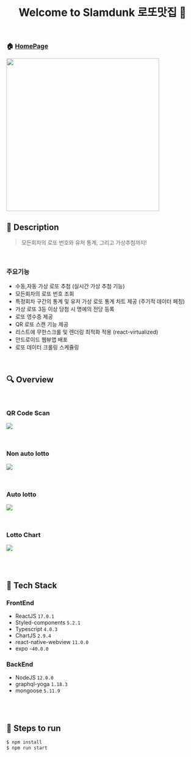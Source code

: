<h1 align="center">Welcome to Slamdunk 로또맛집 👋</h1>

<br>

### 🏠 [HomePage](https://hoonsbory.github.io/lotto-ts-react/)  
<img width="400px"  src="https://hoonsbory.github.io/lotto-ts-react/Thumbnail1.png"/>
<br>

## :page_with_curl: ​Description

> 모든회차의 로또 번호와 유저 통계, 그리고 가상추첨까지!
<br>



### 주요기능

- 수동,자동 가상 로또 추첨 (실시간 가상 추첨 기능)
- 모든회차의 로또 번호 조회 
- 특정회차 구간의 통계 및 유저 가상 로또 통계 차트 제공 (주기적 데이터 페칭)
- 가상 로또 3등 이상 당첨 시 명예의 전당 등록 
- 로또 영수증 제공
- QR 로또 스캔 기능 제공
- 리스트에 무한스크롤 및 렌더링 최적화 적용 (react-virtualized)
- 안드로이드 웹뷰앱 배포
- 로또 데이터 크롤링 스케쥴링

<br>



## :mag: Overview

<br>

### QR Code Scan

![](https://cdn.jsdelivr.net/gh/hoonsbory/MyGitPage@gh-pages/images/lotto01.jpg)

<br>

### Non auto lotto

![](https://cdn.jsdelivr.net/gh/hoonsbory/MyGitPage@gh-pages/images/lotto02.jpg)

<br>

### Auto lotto

![](https://cdn.jsdelivr.net/gh/hoonsbory/MyGitPage@gh-pages/images/lotto03.jpg)

<br>

### Lotto Chart

![](https://cdn.jsdelivr.net/gh/hoonsbory/MyGitPage@gh-pages/images/lotto04.jpg)

<br>


<br>

## :wrench: ​Tech Stack
### FrontEnd
- ReactJS `17.0.1`
- Styled-components `5.2.1`
- Typescript `4.0.3`
- ChartJS `2.9.4`
- react-native-webview `11.0.0`
- expo `~40.0.0`

### BackEnd
- NodeJS `12.0.0`
- graphql-yoga `1.18.3`
- mongoose `5.11.9`

<br>
<br>

## :runner: Steps to run

```bash
$ npm install 
$ npm run start
```

